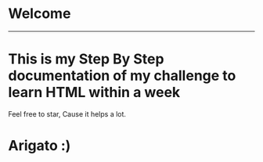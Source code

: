 # Welcome
---
<!-- ....qqqqq..... -->
# This is my Step By Step documentation of my challenge to learn HTML within a week
Feel free to star, Cause it helps a lot.
  
# Arigato :)
